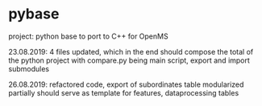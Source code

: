# pybase
project: python base to port to C++ for OpenMS

23.08.2019: 4 files updated, which in the end should compose the total of the python project
with compare.py being main script, export and import submodules 

26.08.2019: refactored code, export of subordinates table modularized partially 
should serve as template for features, dataprocessing tables
